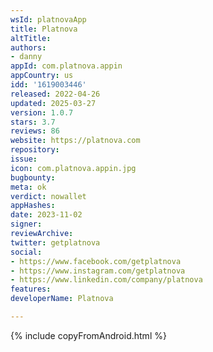 ```yaml
---
wsId: platnovaApp
title: Platnova
altTitle: 
authors:
- danny
appId: com.platnova.appin
appCountry: us
idd: '1619003446'
released: 2022-04-26
updated: 2025-03-27
version: 1.0.7
stars: 3.7
reviews: 86
website: https://platnova.com
repository: 
issue: 
icon: com.platnova.appin.jpg
bugbounty: 
meta: ok
verdict: nowallet
appHashes: 
date: 2023-11-02
signer: 
reviewArchive: 
twitter: getplatnova
social:
- https://www.facebook.com/getplatnova
- https://www.instagram.com/getplatnova
- https://www.linkedin.com/company/platnova
features: 
developerName: Platnova

---
```


{% include copyFromAndroid.html %}